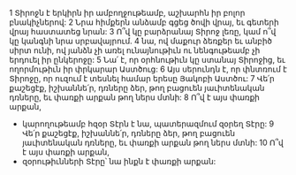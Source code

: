 1 Տիրոջն է երկիրն իր ամբողջութեամբ,
աշխարհն իր բոլոր բնակիչներով:
2 Նրա հիմքերն անձամբ գցեց ծովի վրայ,
եւ գետերի վրայ հաստատեց նրան:
3 Ո՞վ կը բարձրանայ Տիրոջ լեռը,
կամ ո՞վ կը կանգնի նրա սրբավայրում.
4 նա, ով մաքուր ձեռքեր եւ անբիծ սիրտ ունի,
ով յանձն չի առել ունայնութիւն
ու նենգութեամբ չի երդուել իր ընկերոջը:
5 Նա՛ է, որ օրհնութիւն կը ստանայ Տիրոջից,
եւ ողորմութիւն իր փրկարար Աստծուց:
6 Այս սերունդն է, որ փնտռում է Տիրոջը,
որ ուզում է տեսնել համար երեսը Յակոբի Աստծու:
7 Վե՛ր քաշեցէք, իշխաննե՛ր, դռները ձեր,
թող բացուեն յաւիտենական դռները,
եւ փառքի արքան թող ներս մտնի:
8 Ո՞վ է այս փառքի արքան,
- կարողութեամբ հզօր Տէրն է նա,
պատերազմում զօրեղ Տէրը:
9 Վե՛ր քաշեցէք, իշխաննե՛ր, դռները ձեր,
թող բացուեն յաւիտենական դռները,
եւ փառքի արքան թող ներս մտնի:
10 Ո՞վ է այս փառքի արքան,
- զօրութիւնների Տէրը՝ նա ինքն է փառքի արքան:
